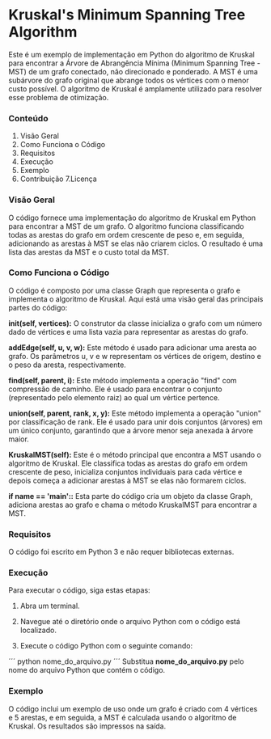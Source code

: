# Kruskal's Minimum Spanning Tree Algorithm

Este é um exemplo de implementação em Python do algoritmo de Kruskal para encontrar a Árvore de Abrangência Mínima (Minimum Spanning Tree - MST) de um grafo conectado, não direcionado e ponderado. A MST é uma subárvore do grafo original que abrange todos os vértices com o menor custo possível. O algoritmo de Kruskal é amplamente utilizado para resolver esse problema de otimização.

### Conteúdo
1. Visão Geral
2. Como Funciona o Código
3. Requisitos
4. Execução
5. Exemplo
6. Contribuição
7.Licença

### Visão Geral

O código fornece uma implementação do algoritmo de Kruskal em Python para encontrar a MST de um grafo. O algoritmo funciona classificando todas as arestas do grafo em ordem crescente de peso e, em seguida, adicionando as arestas à MST se elas não criarem ciclos. O resultado é uma lista das arestas da MST e o custo total da MST.

### Como Funciona o Código

O código é composto por uma classe Graph que representa o grafo e implementa o algoritmo de Kruskal. Aqui está uma visão geral das principais partes do código:

**__init__(self, vertices):** O construtor da classe inicializa o grafo com um número dado de vértices e uma lista vazia para representar as arestas do grafo.

**addEdge(self, u, v, w):** Este método é usado para adicionar uma aresta ao grafo. Os parâmetros u, v e w representam os vértices de origem, destino e o peso da aresta, respectivamente.

**find(self, parent, i):** Este método implementa a operação "find" com compressão de caminho. Ele é usado para encontrar o conjunto (representado pelo elemento raiz) ao qual um vértice pertence.

**union(self, parent, rank, x, y):** Este método implementa a operação "union" por classificação de rank. Ele é usado para unir dois conjuntos (árvores) em um único conjunto, garantindo que a árvore menor seja anexada à árvore maior.

**KruskalMST(self):** Este é o método principal que encontra a MST usando o algoritmo de Kruskal. Ele classifica todas as arestas do grafo em ordem crescente de peso, inicializa conjuntos individuais para cada vértice e depois começa a adicionar arestas à MST se elas não formarem ciclos.

**if __name__ == '__main__'::** Esta parte do código cria um objeto da classe Graph, adiciona arestas ao grafo e chama o método KruskalMST para encontrar a MST.

### Requisitos
O código foi escrito em Python 3 e não requer bibliotecas externas.

### Execução
Para executar o código, siga estas etapas:

1. Abra um terminal.

2. Navegue até o diretório onde o arquivo Python com o código está localizado.

3. Execute o código Python com o seguinte comando:

´´´
python nome_do_arquivo.py
´´´
Substitua **nome_do_arquivo.py** pelo nome do arquivo Python que contém o código.

### Exemplo
O código inclui um exemplo de uso onde um grafo é criado com 4 vértices e 5 arestas, e em seguida, a MST é calculada usando o algoritmo de Kruskal. Os resultados são impressos na saída.




